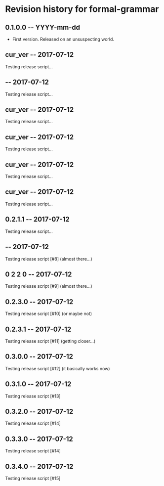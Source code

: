 # Revision history for formal-grammar

## 0.1.0.0  -- YYYY-mm-dd

* First version. Released on an unsuspecting world.
    
    
## cur_ver -- 2017-07-12

Testing release script...

    
    
##  -- 2017-07-12

Testing release script...

    
    
## cur_ver -- 2017-07-12

Testing release script...

    
    
## cur_ver -- 2017-07-12

Testing release script...

    
    
## cur_ver -- 2017-07-12

Testing release script...

    
    
## cur_ver -- 2017-07-12

Testing release script...

    
    
## 0.2.1.1 -- 2017-07-12

Testing release script...

    
    
##  -- 2017-07-12

Testing release script [#8] (almost there...)
    
    
## 0 2 2 0 -- 2017-07-12

Testing release script [#9] (almost there...)
    
    
## 0.2.3.0 -- 2017-07-12

Testing release script [#10] (or maybe not)
    
    
## 0.2.3.1 -- 2017-07-12

Testing release script [#11] (getting closer...)
    
    
## 0.3.0.0 -- 2017-07-12

Testing release script [#12] (it basically works now)
    
    
## 0.3.1.0 -- 2017-07-12

Testing release script [#13]
    
    
## 0.3.2.0 -- 2017-07-12

Testing release script [#14]
    
    
## 0.3.3.0 -- 2017-07-12

Testing release script [#14]
    
    
## 0.3.4.0 -- 2017-07-12

Testing release script [#15]
